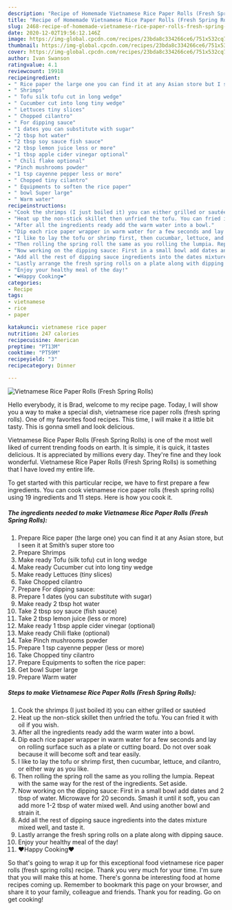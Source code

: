 ```yaml
---
description: "Recipe of Homemade Vietnamese Rice Paper Rolls (Fresh Spring Rolls)"
title: "Recipe of Homemade Vietnamese Rice Paper Rolls (Fresh Spring Rolls)"
slug: 2468-recipe-of-homemade-vietnamese-rice-paper-rolls-fresh-spring-rolls
date: 2020-12-02T19:56:12.146Z
image: https://img-global.cpcdn.com/recipes/23bda8c334266ce6/751x532cq70/vietnamese-rice-paper-rolls-fresh-spring-rolls-recipe-main-photo.jpg
thumbnail: https://img-global.cpcdn.com/recipes/23bda8c334266ce6/751x532cq70/vietnamese-rice-paper-rolls-fresh-spring-rolls-recipe-main-photo.jpg
cover: https://img-global.cpcdn.com/recipes/23bda8c334266ce6/751x532cq70/vietnamese-rice-paper-rolls-fresh-spring-rolls-recipe-main-photo.jpg
author: Ivan Swanson
ratingvalue: 4.1
reviewcount: 19918
recipeingredient:
- " Rice paper the large one you can find it at any Asian store but I seen it at Smiths super store too"
- " Shrimps"
- " Tofu silk tofu cut in long wedge"
- " Cucumber cut into long tiny wedge"
- " Lettuces tiny slices"
- " Chopped cilantro"
- " For dipping sauce"
- "1 dates you can substitute with sugar"
- "2 tbsp hot water"
- "2 tbsp soy sauce fish sauce"
- "2 tbsp lemon juice less or more"
- "1 tbsp apple cider vinegar optional"
- " Chili flake optional"
- "Pinch mushrooms powder"
- "1 tsp cayenne pepper less or more"
- " Chopped tiny cilantro"
- " Equipments to soften the rice paper"
- " bowl Super large"
- " Warm water"
recipeinstructions:
- "Cook the shrimps (I just boiled it) you can either grilled or sautéed"
- "Heat up the non-stick skillet then unfried the tofu. You can fried it with oil if you wish."
- "After all the ingredients ready add the warm water into a bowl."
- "Dip each rice paper wrapper in warm water for a few seconds and lay on rolling surface such as a plate or cutting board. Do not over soak because it will become soft and tear easily."
- "I like to lay the tofu or shrimp first, then cucumbar, lettuce, and cilantro, or either way as you like."
- "Then rolling the spring roll the same as you rolling the lumpia. Repeat with the same way for the rest of the ingredients. Set aside."
- "Now working on the dipping sauce: First in a small bowl add dates and 2 tbsp of water. Microwave for 20 seconds. Smash it until it soft, you can add more 1-2 tbsp of water mixed well. And using another bowl and strain it."
- "Add all the rest of dipping sauce ingredients into the dates mixture mixed well, and taste it."
- "Lastly arrange the fresh spring rolls on a plate along with dipping sauce."
- "Enjoy your healthy meal of the day!"
- "❤️Happy Cooking❤️"
categories:
- Recipe
tags:
- vietnamese
- rice
- paper

katakunci: vietnamese rice paper 
nutrition: 247 calories
recipecuisine: American
preptime: "PT13M"
cooktime: "PT59M"
recipeyield: "3"
recipecategory: Dinner

---
```



![Vietnamese Rice Paper Rolls (Fresh Spring Rolls)](https://img-global.cpcdn.com/recipes/23bda8c334266ce6/751x532cq70/vietnamese-rice-paper-rolls-fresh-spring-rolls-recipe-main-photo.jpg)

Hello everybody, it is Brad, welcome to my recipe page. Today, I will show you a way to make a special dish, vietnamese rice paper rolls (fresh spring rolls). One of my favorites food recipes. This time, I will make it a little bit tasty. This is gonna smell and look delicious.



Vietnamese Rice Paper Rolls (Fresh Spring Rolls) is one of the most well liked of current trending foods on earth. It is simple, it is quick, it tastes delicious. It is appreciated by millions every day. They're fine and they look wonderful. Vietnamese Rice Paper Rolls (Fresh Spring Rolls) is something that I have loved my entire life.


To get started with this particular recipe, we have to first prepare a few ingredients. You can cook vietnamese rice paper rolls (fresh spring rolls) using 19 ingredients and 11 steps. Here is how you cook it.

<!--inarticleads1-->

##### The ingredients needed to make Vietnamese Rice Paper Rolls (Fresh Spring Rolls):

1. Prepare  Rice paper (the large one) you can find it at any Asian store, but I seen it at Smith’s super store too
1. Prepare  Shrimps
1. Make ready  Tofu (silk tofu) cut in long wedge
1. Make ready  Cucumber cut into long tiny wedge
1. Make ready  Lettuces (tiny slices)
1. Take  Chopped cilantro
1. Prepare  For dipping sauce:
1. Prepare 1 dates (you can substitute with sugar)
1. Make ready 2 tbsp hot water
1. Take 2 tbsp soy sauce (fish sauce)
1. Take 2 tbsp lemon juice (less or more)
1. Make ready 1 tbsp apple cider vinegar (optional)
1. Make ready  Chili flake (optional)
1. Take Pinch mushrooms powder
1. Prepare 1 tsp cayenne pepper (less or more)
1. Take  Chopped tiny cilantro
1. Prepare  Equipments to soften the rice paper:
1. Get  bowl Super large
1. Prepare  Warm water




<!--inarticleads2-->

##### Steps to make Vietnamese Rice Paper Rolls (Fresh Spring Rolls):

1. Cook the shrimps (I just boiled it) you can either grilled or sautéed
1. Heat up the non-stick skillet then unfried the tofu. You can fried it with oil if you wish.
1. After all the ingredients ready add the warm water into a bowl.
1. Dip each rice paper wrapper in warm water for a few seconds and lay on rolling surface such as a plate or cutting board. Do not over soak because it will become soft and tear easily.
1. I like to lay the tofu or shrimp first, then cucumbar, lettuce, and cilantro, or either way as you like.
1. Then rolling the spring roll the same as you rolling the lumpia. Repeat with the same way for the rest of the ingredients. Set aside.
1. Now working on the dipping sauce: First in a small bowl add dates and 2 tbsp of water. Microwave for 20 seconds. Smash it until it soft, you can add more 1-2 tbsp of water mixed well. And using another bowl and strain it.
1. Add all the rest of dipping sauce ingredients into the dates mixture mixed well, and taste it.
1. Lastly arrange the fresh spring rolls on a plate along with dipping sauce.
1. Enjoy your healthy meal of the day!
1. ❤️Happy Cooking❤️




So that's going to wrap it up for this exceptional food vietnamese rice paper rolls (fresh spring rolls) recipe. Thank you very much for your time. I'm sure that you will make this at home. There's gonna be interesting food at home recipes coming up. Remember to bookmark this page on your browser, and share it to your family, colleague and friends. Thank you for reading. Go on get cooking!
